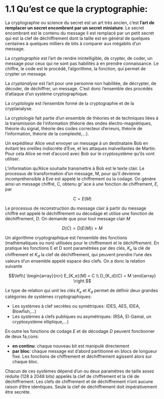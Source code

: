 # 1.1 Qu’est ce que la cryptographie:

La cryptographie ou science du secret est un art très ancien, c’est **l’art de remplacer un secret encombrant par un secret miniature**. Le secret encombrant est le contenu du message il est remplacé par un petit secret qui est la clef de déchiffrement dont la taille est en général de quelques centaines à quelques milliers de bits à comparer aux mégabits d’un message.

La *cryptographie* est l’art de rendre inintelligible, de crypter, de coder, un message pour ceux qui ne sont pas habilités à en prendre connaissance. Le chiffre, le code est le procédé, l’algorithme, la fonction, qui permet de crypter un message.

La *cryptanalyse* est l’art pour une personne non habilitée, de décrypter, de décoder, de déchiffrer, un message. C’est donc l’ensemble des procédés d’attaque d’un système cryptographique.

La *cryptologie* est l’ensemble formé de la cryptographie et de la cryptanalyse.

La cryptologie fait partie d’un ensemble de théories et de techniques liées à la transmission de l’information (théorie des ondes électro-magnétiques, théorie du signal, théorie des codes correcteur d’erreurs, théorie de l’information, théorie de la complexité,...).

Un expéditeur Alice veut envoyer un message à un destinataire Bob en évitant les oreilles indiscrète d’Eve, et les attaques malveillantes de Martin. Pour cela Alice se met d’accord avec Bob sur le cryptosystème qu’ils vont utiliser.

L’information qu’Alice souhaite transmettre à Bob est le texte clair. Le processus de transformation d’un message, M, pour qu’il devienne incompréhensible à Eve est appelé le chiffrement ou la codage. On génère ainsi un message chiffré, C, obtenu grˆace à une fonction de chiffrement, $E$, par 

$$C = E(M)$$

Le processus de reconstruction du message clair à partir du message chiffré est appelé le déchiffrement ou décodage et utilise une fonction de déchiffrement, $D$. On demande que pour tout message clair $M$

$$ D(C) = D(E(M)) = M$$

Un algorithme cryptographique est l’ensemble des fonctions (mathématiques ou non) utilisées pour le chiffrement et le déchiffrement. En pratique les
fonctions E et D sont paramétrées par des clés, $K_e$ la clé de chiffrement et $K_d$ la clef de déchiffrement, qui peuvent prendre l’une des valeurs d’un
ensemble appelé espace des clefs. On a donc la relation suivante

$$\left\{
    \begin{array}{rcr}
        E_{K_e}(M) = C \\
        D_{K_d}(C) = M
    \end{array}
\right.$$

Le type de relation qui unit les clés $K_e$ et $K_d$ permet de définir deux grandes catégories de systèmes cryptographiques:
- Les systèmes à clef secrètes ou symétriques: (DES, AES, IDEA, Blowfish,...)
- Les systèmes à clefs publiques ou asymétriques: (RSA, El-Gamal, un cryptosystème elliptique,...)

En outre les fonctions de codage $E$ et de décodage $D$ peuvent fonctionner de deux fa¸cons:
- **en continu**: chaque nouveau bit est manipulé directement
- **par bloc**: chaque message est d’abord partitionné en blocs de longueur fixe. Les fonctions de chiffrement et déchiffrement agissent alors sur chaque bloc.

Chacun de ces systèmes dépend d’un ou deux paramètres de taille assez réduite (128 à 2048 bits) appelés la clef de chiffrement et la clé de déchiffrement. Les clefs de chiffrement et de déchiffrement n’ont aucune raison d’être identiques. Seule la clef de déchiffrement doit impérativement être secrète.